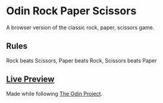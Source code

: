 # Odin Rock Paper Scissors
A browser version of the classic rock, paper, scissors game.

## Rules
Rock beats Scissors, Paper beats Rock, Scissors beats Paper

## [Live Preview](https://pastephenson.github.io/Odin-RPS/)

Made while following [The Odin Project](https://www.theodinproject.com). 
